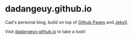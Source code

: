# dadangeuy.github.io

Cad's personal blog, build on top of [Github Pages](https://pages.github.com/) and [Jekyll](https://jekyllrb.com/).

Visit [dadangeuy.github.io](https://dadangeuy.github.io/) to take a look!
